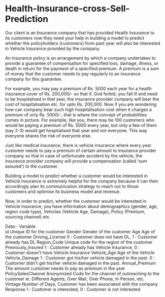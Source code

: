 # Health-Insurance-cross-Sell-Prediction
Our client is an Insurance company that has provided Health Insurance to its customers now they need your help in building a model to predict whether the policyholders (customers) from past year will also be interested in Vehicle Insurance provided by the company.

An insurance policy is an arrangement by which a company undertakes to provide a guarantee of compensation for specified loss, damage, illness, or death in return for the payment of a specified premium. A premium is a sum of money that the customer needs to pay regularly to an insurance company for this guarantee.

For example, you may pay a premium of Rs. 5000 each year for a health insurance cover of Rs. 200,000/- so that if, God forbid, you fall ill and need to be hospitalised in that year, the insurance provider company will bear the cost of hospitalisation etc. for upto Rs. 200,000. Now if you are wondering how can company bear such high hospitalisation cost when it charges a premium of only Rs. 5000/-, that is where the concept of probabilities comes in picture. For example, like you, there may be 100 customers who would be paying a premium of Rs. 5000 every year, but only a few of them (say 2-3) would get hospitalised that year and not everyone. This way everyone shares the risk of everyone else.

Just like medical insurance, there is vehicle insurance where every year customer needs to pay a premium of certain amount to insurance provider company so that in case of unfortunate accident by the vehicle, the insurance provider company will provide a compensation (called ‘sum assured’) to the customer.

Building a model to predict whether a customer would be interested in Vehicle Insurance is extremely helpful for the company because it can then accordingly plan its communication strategy to reach out to those customers and optimise its business model and revenue.

Now, in order to predict, whether the customer would be interested in Vehicle insurance, you have information about demographics (gender, age, region code type), Vehicles (Vehicle Age, Damage), Policy (Premium, sourcing channel) etc.

Data:- 
Variable                   
id                   Unique ID for the customer
Gender               Gender of the customer
Age                  Age of the customer
Driving_License      0 : Customer does not have DL, 1 : Customer already has DL
Region_Code          Unique code for the region of the customer
Previously_Insured   1 : Customer already has Vehicle Insurance, 0 : Customer doesn't have Vehicle Insurance
Vehicle_Age          Age of the Vehicle
Vehicle_Damage       1 : Customer got his/her vehicle damaged in the past. 0 : Customer didn't get his/her vehicle damaged in the past.
Annual_Premium       The amount customer needs to pay as premium in the year
PolicySalesChannel   Anonymized Code for the channel of outreaching to the customer ie. Different Agents, Over Mail, Over Phone, In Person, etc.
Vintage              Number of Days, Customer has been associated with the company
Response             1 : Customer is interested, 0 : Customer is not interested
